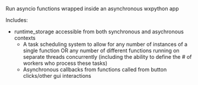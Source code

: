 Run asyncio functions wrapped inside an asynchronous wxpython app

Includes:
  - runtime_storage accessible from both synchronous and asychronous contexts
	- A task scheduling system to allow for any number of instances of a single function OR any number of different functions running on separate threads concurrently (including the ability to define the # of workers who process these tasks)
	- Asynchronous callbacks from functions called from button clicks/other gui interactions

